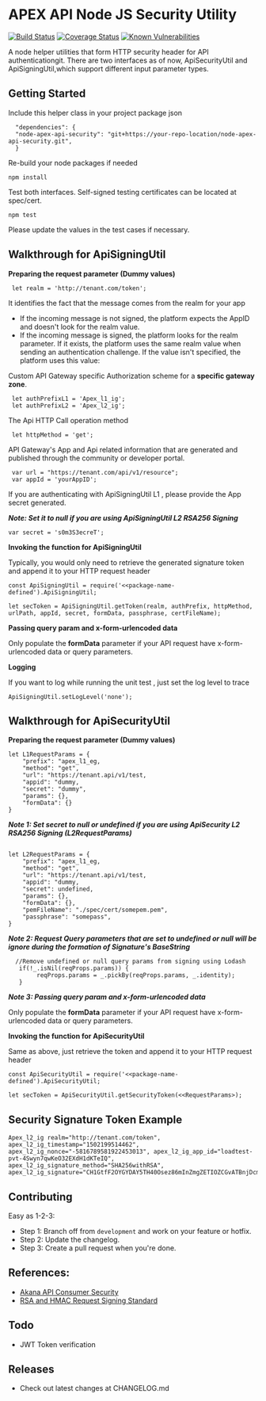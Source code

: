 # APEX API Node JS Security Utility
[![Build Status](https://travis-ci.org/GovTechSG/node-apex-api-security.svg?branch=master)](https://travis-ci.org/GovTechSG/node-apex-api-security)
[![Coverage Status](https://coveralls.io/repos/github/GovTechSG/node-apex-api-security/badge.svg?branch=master)](https://coveralls.io/github/GovTechSG/node-apex-api-security?branch=master)
[![Known Vulnerabilities](https://snyk.io/test/github/govtechsg/node-apex-api-security/badge.svg)](https://snyk.io/test/github/govtechsg/node-apex-api-security)

A node helper utilities that form HTTP security header for API authenticationgit. There are two interfaces as of now, ApiSecurityUtil and ApiSigningUtil,which support different input parameter types.

## Getting Started
Include this helper class in your project package json

```
  "dependencies": {
  "node-apex-api-security": "git+https://your-repo-location/node-apex-api-security.git",
  }
```

Re-build your node packages if needed

```
npm install
```

Test both interfaces.  Self-signed testing certificates can be located at spec/cert. 

```
npm test
```

Please update the values in the test cases if necessary.

## Walkthrough for ApiSigningUtil

**Preparing the request parameter (Dummy values)**

```
 let realm = 'http://tenant.com/token';
```

It identifies the fact that the message comes from the realm for your app

+ If the incoming message is not signed, the platform expects the AppID and doesn't look for the realm value.
+ If the incoming message is signed, the platform looks for the realm parameter. If it exists, the platform uses the same realm value when sending an authentication challenge. If the value isn't specified, the platform uses this value:

Custom API Gateway specific Authorization scheme for a **specific gateway zone**. 
 
```
 let authPrefixL1 = 'Apex_l1_ig';
 let authPrefixL2 = 'Apex_l2_ig';
```
 The Api HTTP Call operation method
 
```
 let httpMethod = 'get';
```

API Gateway's App and Api related information that are generated and published through the community or developer portal.
 
```
 var url = "https://tenant.com/api/v1/resource";
 var appId = 'yourAppID';
```

If you are authenticating with ApiSigningUtil L1 , please provide the App secret generated. 

***Note: Set it to null if you are using ApiSigningUtil L2 RSA256 Signing***

```
var secret = 's0m3S3ecreT';
```

**Invoking the function for ApiSigningUtil**

Typically, you would only need to retrieve the generated signature token and append it to your HTTP request header

```
const ApiSigningUtil = require('<<package-name-defined').ApiSigningUtil;

let secToken = ApiSigningUtil.getToken(realm, authPrefix, httpMethod, urlPath, appId, secret, formData, passphrase, certFileName);

```

**Passing query param and x-form-urlencoded data**

Only populate the **formData** parameter if your API request have x-form-urlencoded data or query parameters. 

**Logging**

If you want to log while running the unit test , just set the log level to trace

```
ApiSigningUtil.setLogLevel('none');
```

## Walkthrough for ApiSecurityUtil

**Preparing the request parameter (Dummy values)**

```
let L1RequestParams = {
    "prefix": "apex_l1_eg,
    "method": "get",
    "url": "https://tenant.api/v1/test,
    "appid": "dummy,
    "secret": "dummy",
    "params": {},
    "formData": {}
}
```

***Note 1: Set secret to null or undefined if you are using ApiSecurity L2 RSA256 Signing (L2RequestParams)***

```

let L2RequestParams = {
    "prefix": "apex_l1_eg,
    "method": "get",
    "url": "https://tenant.api/v1/test,
    "appid": "dummy,
    "secret": undefined,
    "params": {},
    "formData": {},
    "pemFileName": "./spec/cert/somepem.pem",
    "passphrase": "somepass",
}
```

***Note 2: Request Query parameters that are set to undefined or null will be ignore during the formation of Signature's BaseString***

```
  //Remove undefined or null query params from signing using Lodash
   if(!_.isNil(reqProps.params)) {
        reqProps.params = _.pickBy(reqProps.params, _.identity);
   }
```

***Note 3: Passing query param and x-form-urlencoded data***

Only populate the **formData** parameter if your API request have x-form-urlencoded data or query parameters. 

**Invoking the function for ApiSecurityUtil**

Same as above, just retrieve the token and append it to your HTTP request header

```
const ApiSecurityUtil = require('<<package-name-defined').ApiSecurityUtil;

let secToken = ApiSecurityUtil.getSecurityToken(<<RequestParams>);

```

## Security Signature Token Example
```
Apex_l2_ig realm="http://tenant.com/token", apex_l2_ig_timestamp="1502199514462", apex_l2_ig_nonce="-5816789581922453013", apex_l2_ig_app_id="loadtest-pvt-4Swyn7qwKeO32EXdH1dKTeIQ", 
apex_l2_ig_signature_method="SHA256withRSA", 
apex_l2_ig_signature="CH1GtfF2OYGYDAY5TH40Osez86mInZmgZETIOZCGvATBnjDcmCi6blkOlfUpGvzoccr9CA0wO8jL6VNh6cqPnVjO4bpVnSLQ8iiPOz4JK7kxJ4Cb19sX4pO6sx4srDmNqfnGOp5FeFx/rCr16ecvd3+HJF5sJEeOrDytr+HlOBf9pARVx5GroVSKxsKkXzto5XpJ2MN0Mu8eZA5BNJwune/TnnEy0oqjJWNSE+puGH4jMsp4hgLsJOwxJPS8Zg9dtPzoV60Gigxd7Yif2NqiFGI3oi0D3+sVv3QxURLPwCSE9ARyeenYhipG+6gncCR+tWEfaQBGyH9gnG6RtwZh3A=="
```

## Contributing

Easy as 1-2-3:

  + Step 1: Branch off from ```development``` and work on your feature or hotfix.
  + Step 2: Update the changelog.
  + Step 3: Create a pull request when you're done.

## References:
+ [Akana API Consumer Security](http://docs.akana.com/ag/cm_policies/using_api_consumer_app_sec_policy.htm)
+ [RSA and HMAC Request Signing Standard](http://tools.ietf.org/html/draft-cavage-http-signatures-05)

## Todo
+ JWT Token verification   

## Releases
+ Check out latest changes at CHANGELOG.md


